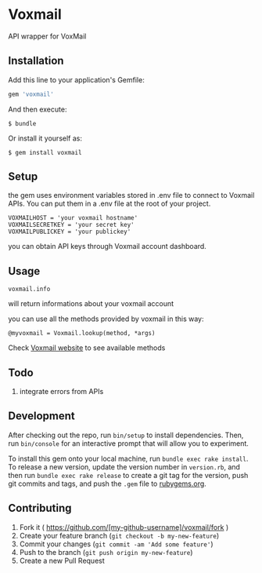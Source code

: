 # Voxmail

API wrapper for VoxMail

## Installation

Add this line to your application's Gemfile:

```ruby
gem 'voxmail'
```

And then execute:

    $ bundle

Or install it yourself as:

    $ gem install voxmail

## Setup

the gem uses environment variables stored in .env file to connect to Voxmail APIs.
You can put them in a .env file at the root of your project.

```
VOXMAILHOST = 'your voxmail hostname'
VOXMAILSECRETKEY = 'your secret key'
VOXMAILPUBLICKEY = 'your publickey'
```
you can obtain API keys through Voxmail account dashboard.

## Usage

```
voxmail.info
```
will return informations about your voxmail account

you can use all the methods provided by voxmail in this way:

```
@myvoxmail = Voxmail.lookup(method, *args)
```
Check [Voxmail website](http://www.voxmail.it) to see available methods


## Todo
1. integrate errors from APIs

## Development

After checking out the repo, run `bin/setup` to install dependencies. Then, run `bin/console` for an interactive prompt that will allow you to experiment.

To install this gem onto your local machine, run `bundle exec rake install`. To release a new version, update the version number in `version.rb`, and then run `bundle exec rake release` to create a git tag for the version, push git commits and tags, and push the `.gem` file to [rubygems.org](https://rubygems.org).

## Contributing

1. Fork it ( https://github.com/[my-github-username]/voxmail/fork )
2. Create your feature branch (`git checkout -b my-new-feature`)
3. Commit your changes (`git commit -am 'Add some feature'`)
4. Push to the branch (`git push origin my-new-feature`)
5. Create a new Pull Request
